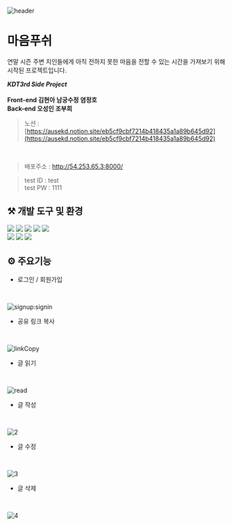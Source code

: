 ![header](https://capsule-render.vercel.app/api?type=wave&color=auto&height=300&section=header&text=Rolling%20Paper&fontSize=90)


# 마음푸쉬
<p>연말 시즌 주변 지인들에게 아직 전하지 못한 마음을 전할 수 있는 시간을 가져보기 위해 시작된 프로젝트입니다.</p>


***KDT3rd Side Project* 
<br />
<br />
Front-end 김현아 남궁수정 염정호 
<br />
Back-end 오성인 조부희** 


> 노션 : [https://ausekd.notion.site/eb5cf9cbf7214b418435a1a89b645d92](https://ausekd.notion.site/eb5cf9cbf7214b418435a1a89b645d92)

<br>

> 배포주소 : http://54.253.65.3:8000/

> test ID : test <br />
> test PW : 1111



## ⚒️ 개발 도구 및 환경

<div>
<!-- <img width="120" alt="%EC%8A%A4%ED%81%AC%EB%A6%B0%EC%83%B7_2022-10-14_%EC%98%A4%ED%9B%84_6 01 40" src="https://user-images.githubusercontent.com/100466973/198163904-9988bbdc-2fc0-4dfb-afa7-a93e1ada7cd1.png">
<img width="140" alt="%EC%8A%A4%ED%81%AC%EB%A6%B0%EC%83%B7_2022-10-14_%EC%98%A4%ED%9B%84_6 01 40" src="https://user-images.githubusercontent.com/100466973/198163978-9f847f7c-b673-4727-9164-b10fe7ef24fe.png">
<img width="120" alt="%EC%8A%A4%ED%81%AC%EB%A6%B0%EC%83%B7_2022-10-14_%EC%98%A4%ED%9B%84_6 01 40" src="https://user-images.githubusercontent.com/100817058/208947277-88839d18-1e2b-4936-86af-09a0babcdf97.png">
<img width="120" alt="%EC%8A%A4%ED%81%AC%EB%A6%B0%EC%83%B7_2022-10-14_%EC%98%A4%ED%9B%84_6 01 40" src="https://user-images.githubusercontent.com/100466973/198164009-44aef3a7-010f-418e-886e-00d6f3bfd34e.png">
<img width="120" alt="%EC%8A%A4%ED%81%AC%EB%A6%B0%EC%83%B7_2022-10-14_%EC%98%A4%ED%9B%84_6 01 40" src="https://user-images.githubusercontent.com/100466973/198164026-cc165368-c75b-4a05-96bb-07af332a6da7.png"> -->
  <img src="https://img.shields.io/badge/HTML5-E34F26?style=flat&logo=HTML5&logoColor=white" />
	<img src="https://img.shields.io/badge/CSS3-1572B6?style=flat&logo=CSS3&logoColor=white" />
	<img src="https://img.shields.io/badge/JavaScript-F7DF1E?style=flat&logo=JavaScript&logoColor=white" />
	<img src="https://img.shields.io/badge/node.js-339933?style=flat&logo=nodedotjs&logoColor=white" />
	<img src="https://img.shields.io/badge/sass-CC6699?style=flat&logo=sass&logoColor=white" />
  <br />
	<img src="https://img.shields.io/badge/git-F05032?style=flat&logo=git&logoColor=white" />
	<img src="https://img.shields.io/badge/github-181717?style=flat&logo=github&logoColor=white" />
	<img src="https://img.shields.io/badge/figma-F24E1E?style=flat&logo=figma&logoColor=white" />
  
  </div>

## ⚙️ 주요기능
 - 로그인 / 회원가입
 <br />
 
 ![signup:signin](https://github.com/CodingOnRollingPaper/RollingPaper/assets/88977955/9a26fa0c-07b3-4d9e-84b7-76e8acb54090)
 
 - 공유 링크 복사
 <br />

![linkCopy](https://github.com/CodingOnRollingPaper/RollingPaper/assets/88977955/87943a64-6418-4372-a30e-20f75722ecda)
 
 - 글 읽기
 <br />
 
 ![read](https://github.com/CodingOnRollingPaper/RollingPaper/assets/88977955/fc9e3fac-84b2-412a-a97d-bdd44cbb319a)

 - 글 작성
 <br />
 
![2](https://github.com/CodingOnRollingPaper/RollingPaper/assets/88977955/5d112bd3-ebd2-42fa-b875-f5d452029f30)

- 글 수정
 <br />

![3](https://github.com/CodingOnRollingPaper/RollingPaper/assets/88977955/b6eca099-dece-45d6-9bf9-8c0af1b2f587)

- 글 삭제
 <br />

![4](https://github.com/CodingOnRollingPaper/RollingPaper/assets/88977955/1f57277a-366f-45e4-a110-7ecb33a1223e)


